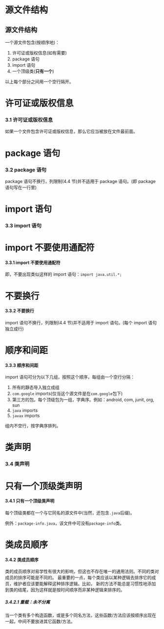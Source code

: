 # 源文件结构

## 源文件结构

一个源文件包含(按顺序地)：

1.  许可证或版权信息(如有需要)
2.  package 语句
3.  import 语句
4.  一个顶级类(**只有一个**)

以上每个部分之间用一个空行隔开。

# 许可证或版权信息

### 3.1 许可证或版权信息

如果一个文件包含许可证或版权信息，那么它应当被放在文件最前面。

# package 语句

### 3.2 package 语句

package 语句不换行，列限制(4.4 节)并不适用于 package 语句。(即 package 语句写在一行里)

# import 语句

### 3.3 import 语句

# import 不要使用通配符

#### 3.3.1 import 不要使用通配符

即，不要出现类似这样的 import 语句：`import java.util.*;`

# 不要换行

#### 3.3.2 不要换行

import 语句不换行，列限制(4.4 节)并不适用于 import 语句。(每个 import 语句独立成行)

# 顺序和间距

#### 3.3.3 顺序和间距

import 语句可分为以下几组，按照这个顺序，每组由一个空行分隔：

1.  所有的静态导入独立成组
2.  `com.google` imports(仅当这个源文件是在`com.google`包下)
3.  第三方的包。每个顶级包为一组，字典序。例如：android, com, junit, org, sun
4.  `java` imports
5.  `javax` imports

组内不空行，按字典序排列。

# 类声明

### 3.4 类声明

# 只有一个顶级类声明

#### 3.4.1 只有一个顶级类声明

每个顶级类都在一个与它同名的源文件中(当然，还包含`.java`后缀)。

例外：`package-info.java`，该文件中可没有`package-info`类。

# 类成员顺序

#### 3.4.2 类成员顺序

类的成员顺序对易学性有很大的影响，但这也不存在唯一的通用法则。不同的类对成员的排序可能是不同的。 最重要的一点，每个类应该以某种逻辑去排序它的成员，维护者应该要能解释这种排序逻辑。比如， 新的方法不能总是习惯性地添加到类的结尾，因为这样就是按时间顺序而非某种逻辑来排序的。

##### 3.4.2.1 重载：永不分离

当一个类有多个构造函数，或是多个同名方法，这些函数/方法应该按顺序出现在一起，中间不要放进其它函数/方法。